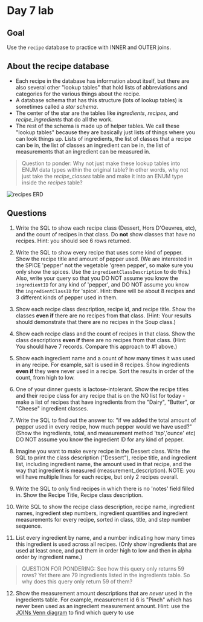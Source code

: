 # Day 7 lab
## Goal
Use the `recipe` database to practice with INNER and OUTER joins.
## About the recipe database
* Each recipe in the database has information about itself, but there are also several other "lookup tables" that hold lists of abbreviations and categories for the various things about the recipe.
* A database schema that has this structure (lots of lookup tables) is sometimes called a *star schema*.
* The center of the star are the tables like *ingredients*, *recipes*, and *recipe_ingredients* that do all the work.
* The rest of the schema is made up of helper tables. We call these "lookup tables" because they are basically just lists of things where you can look things up. Lists of ingredients, the list of classes that a recipe can be in, the list of classes an ingredient can be in, the list of measurements that an ingredient can be measured in.
> Question to ponder: Why not just make these lookup tables into ENUM data types within the original table? In other words, why not just take the *recipe_classes* table and make it into an ENUM type inside the *recipes* table?

![recipes ERD](https://github.com/megansquire/CSC301Spr2019/blob/master/images/day7lab.1.png)

## Questions
1. Write the SQL to show each recipe class (Dessert, Hors D'Oeuvres, etc), and the count of recipes in that class. Do **not** show classes that have no recipes. Hint: you should see 6 rows returned.

2. Write the SQL to show every recipe that uses some kind of pepper. Show the recipe title and amount of pepper used. (We are interested in the SPICE 'pepper' not the vegetable 'green pepper', so make sure you only show the spices. Use the `ingredientClassDescription` to do this.) Also, write your query so that you DO NOT assume you know the `ingredientID` for any kind of 'pepper', and DO NOT assume you know the `ingredientClassID` for 'spice'. Hint: there will be about 8 recipes and 3 different kinds of pepper used in them.

3. Show each recipe class description, recipe id, and recipe title. Show the classes **even if** there are no recipes from that class. (Hint: Your results should demonstrate that there are no recipes in the Soup class.)

4. Show each recipe class and the count of recipes in that class. Show the class descriptions **even if** there are no recipes from that class. (Hint: You should have 7 records. Compare this approach to #1 above.)

5. Show each ingredient name and a count of how many times it was used in any recipe. For example, salt is used in 8 recipes. Show ingredients **even if** they were never used in a recipe. Sort the results in order of the count, from high to low.

6. One of your dinner guests is lactose-intolerant. Show the recipe titles and their recipe class for any recipe that is on the NO list for today  - make a list of recipes that have ingredients from the "Dairy", "Butter", or "Cheese" ingredient classes.

7. Write the SQL to find out the answer to: "if we added the total amount of pepper used in every recipe, how much pepper would we have used?" (Show the ingredients, total, and measurement method 'tsp','ounce' etc) DO NOT assume you know the ingredient ID for any kind of pepper.

8. Imagine you want to make every recipe in the Dessert class. Write the SQL to print the class description ("Dessert"), recipe title, and ingredient list, including ingredient name, the amount used in that recipe, and the way that ingredient is measured (measurement\_description). NOTE: you will have multiple lines for each recipe, but only 2 recipes overall.

9. Write the SQL to only find recipes in which there is no 'notes' field filled in. Show the Recipe Title, Recipe class description.

10. Write SQL to show the recipe class description, recipe name, ingredient names, ingredient step numbers, ingredient quantities and ingredient measurements for every recipe, sorted in class, title, and step number sequence.

11. List every ingredient by name, and a number indicating how many times this ingredient is used across all recipes. (Only show ingredients that are used at least once, and put them in order high to low and then in alpha order by ingredient name.)

> QUESTION FOR PONDERING: See how this query only returns 59 rows? Yet there are 79 ingredients listed in the ingredients table. So why does this query only return 59 of them? 

12. Show the measurement amount descriptions that are *never* used in the ingredients table. For example, measurement id 6 is "Pinch" which has never been used as an ingredient measurement amount. Hint: use the [JOINs Venn diagram](https://github.com/megansquire/CSC301Spr2019/blob/master/Unit4/Unit4.1Notes.md) to find which query to use
